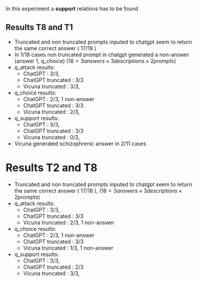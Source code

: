 In this experiment a **support** relations has to be found

## Results T8 and T1  
- Truncated and non truncated prompts inputed to chatgpt seem to return the same correct answer ( $17/18$ )
- In $1/18$ cases non truncated prompt in chatgpt generated a non-answer (answer 1, q_choice) ($18 = 3 answers \times 3 descriptions \times 2 prompts$)
- q_attack results:
	- ChatGPT                  : 3/3, 
	- ChatGPT truncated : 3/3
	- Vicuna truncated     : 3/3,
- q_choice results:
	- ChatGPT                  : 2/3, 1 non-answer
	- ChatGPT truncated : 3/3
	- Vicuna truncated     : 2/3, 
- q_support results:
	- ChatGPT                  : 3/3, 
	- ChatGPT truncated : 3/3
	- Vicuna truncated     : 0/3, 
- Vicuna generated schizophrenic answer in 2/11 cases  

# Results T2 and T8
- Truncated and non truncated prompts inputed to chatgpt seem to return the same correct answer ( $17/18$ ), ($18 = 3 answers \times 3 descriptions \times 2 prompts$)
- q_attack results:
	- ChatGPT                  : 3/3, 
	- ChatGPT truncated : 3/3
	- Vicuna truncated     : 2/3, 1 non-answer
- q_choice results:
	- ChatGPT                  : 2/3, 1 non-answer
	- ChatGPT truncated : 3/3
	- Vicuna truncated     : 1/3, 1 non-answer
- q_support results:
	- ChatGPT                  : 3/3, 
	- ChatGPT truncated : 2/3
	- Vicuna truncated     : 3/3,